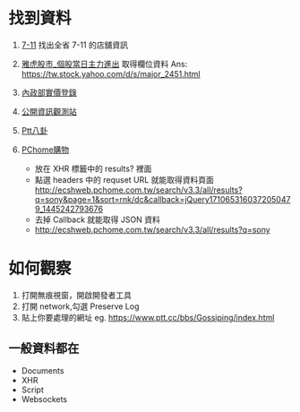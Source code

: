# 找到資料

1. [7-11](http://emap.pcsc.com.tw/emap.aspx) 找出全省 7-11 的店舖資訊
2. [雅虎股市_個股當日主力進出](https://tw.stock.yahoo.com/d/s/major_2451.html) 取得欄位資料
	Ans: https://tw.stock.yahoo.com/d/s/major_2451.html

3. [內政部實價登錄](https://tw.stock.yahoo.com/d/s/major_2451.html)
4. [公開資訊觀測站](http://mops.twse.com.tw/mops/web/t51sb01)
5. [Ptt八卦](https://www.ptt.cc/bbs/Gossiping/index.html)
6. [PChome購物](http://ecshweb.pchome.com.tw/search/v3.3/?q=sony)
	* 放在 XHR 標籤中的 results? 裡面
    * 點選 headers 中的 requset URL 就能取得資料頁面
	http://ecshweb.pchome.com.tw/search/v3.3/all/results?q=sony&page=1&sort=rnk/dc&callback=jQuery1710653160372050479_1445242793676
	* 去掉 Callback 就能取得 JSON 資料
	* http://ecshweb.pchome.com.tw/search/v3.3/all/results?q=sony


# 如何觀察

1. 打開無痕視窗，開啟開發者工具
2. 打開 network,勾選 Preserve Log 
3. 貼上你要處理的網址
	eg. https://www.ptt.cc/bbs/Gossiping/index.html

## 一般資料都在

* Documents
* XHR
* Script
* Websockets

